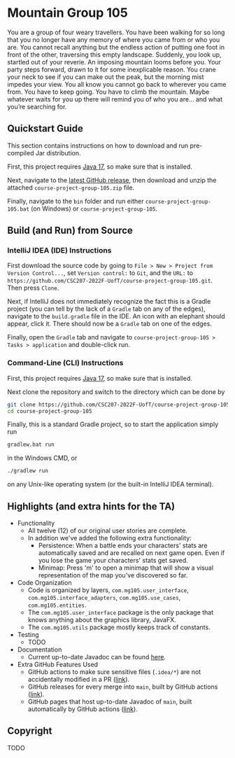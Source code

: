 # Mountain Group 105

You are a group of four weary travellers.
You have been walking for so long that you no longer have any memory of where you came from or who you are.
You cannot recall anything but the endless action of putting one foot in front of the other, traversing this empty landscape.
Suddenly, you look up, startled out of your reverie.
An imposing mountain looms before you.
Your party steps forward, drawn to it for some inexplicable reason.
You crane your neck to see if you can make out the peak, but the morning mist impedes your view.
You all know you cannot go back to wherever you came from.
You have to keep going.
You have to climb the mountain.
Maybe whatever waits for you up there will remind you of who you are… and what you’re searching for.

## Quickstart Guide

This section contains instructions on how to download and run pre-compiled Jar distribution.

First, this project requires [Java 17](https://www.oracle.com/java/technologies/javase/jdk17-archive-downloads.html), so make sure that is installed.

Next, navigate to the [latest GitHub release](https://github.com/CSC207-2022F-UofT/course-project-group-105/releases/latest), then download and unzip the attached `course-project-group-105.zip` file.

Finally, navigate to the `bin` folder and run either `course-project-group-105.bat` (on Windows) or `course-project-group-105`.

## Build (and Run) from Source

### IntelliJ IDEA (IDE) Instructions

First download the source code by going to `File > New > Project from Version Control...`, set `Version control:` to `Git`, and the `URL:` to `https://github.com/CSC207-2022F-UofT/course-project-group-105.git`.
Then press `Clone`.

Next, if IntelliJ does not immediately recognize the fact this is a Gradle project (you can tell by the lack of a `Gradle` tab on any of the edges), navigate to the `build.gradle` file in the IDE.
An icon with an elephant should appear, click it.
There should now be a `Gradle` tab on one of the edges.

Finally, open the `Gradle` tab and navigate to `course-project-group-105 > Tasks > application` and double-click run.

### Command-Line (CLI) Instructions

First, this project requires [Java 17](https://www.oracle.com/java/technologies/javase/jdk17-archive-downloads.html), so make sure that is installed.

Next clone the repository and switch to the directory which can be done by

```sh
git clone https://github.com/CSC207-2022F-UofT/course-project-group-105.git
cd course-project-group-105
```

Finally, this is a standard Gradle project, so to start the application simply run

```sh
gradlew.bat run
```

in the Windows CMD, or

```sh
./gradlew run
```

on any Unix-like operating system (or the built-in IntelliJ IDEA terminal).

## Highlights (and extra hints for the TA)

- Functionality
  - All twelve (12) of our original user stories are complete.
  - In addition we've added the following extra functionality:
    - Persistence: When a battle ends your characters' stats are automatically saved and are recalled on next game open.
      Even if you lose the game your characters' stats get saved.
    - Minimap: Press 'm' to open a minimap that will show a visual representation of the map you've discovered so far.
- Code Organization
  - Code is organized by layers, `com.mg105.user_interface`, `com.mg105.interface_adapters`, `com.mg105.use_cases`, `com.mg105.entities`.
  - The `com.mg105.user_interface` package is the only package that knows anything about the graphics library, JavaFX.
  - The `com.mg105.utils` package mostly keeps track of constants.
- Testing
  - TODO
- Documentation
  - Current up-to-date Javadoc can be found [here](https://docs.mg105.com/).
- Extra GitHub Features Used
  - GitHub actions to make sure sensitive files (`.idea/*`) are not accidentally modified in a PR ([link](https://github.com/CSC207-2022F-UofT/course-project-group-105/actions/workflows/sanity.yml)).
  - GitHub releases for every merge into `main`, built by GitHub actions ([link](https://github.com/CSC207-2022F-UofT/course-project-group-105/releases)).
  - GitHub pages that host up-to-date Javadoc of `main`, built automatically by GitHub actions ([link](https://docs.mg105.com/)).

## Copyright

TODO
